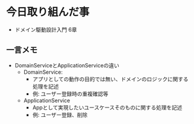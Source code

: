 # 今日取り組んだ事
- ドメイン駆動設計入門 6章

## 一言メモ
- DomainServiceとApplicationServiceの違い
    - DomainService:
        - アプリとしての動作の目的では無い、ドメインのロジックに関する処理を記述
        - 例: ユーザー登録時の重複確認等
    - ApplicationService
        - Appとして実現したいユースケースそのものに関する処理を記述
        - 例: ユーザー登録、削除
